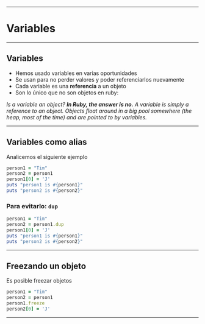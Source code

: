 ***
# Variables
---
## Variables
* Hemos usado variables en varias oportunidades
* Se usan para no perder valores y poder referenciarlos nuevamente
* Cada variable es una **referencia** a un objeto
* Son lo único que no son objetos en ruby: 

*Is a variable an object?* ***In Ruby, the answer is no.*** *A variable is simply a
reference to an object. Objects float around in a big pool somewhere (the heap, most of the
time) and are pointed to by variables.*

---
## Variables como alias
Analicemos el siguiente ejemplo

```ruby
person1 = "Tim"
person2 = person1
person1[0] = 'J'
puts "person1 is #{person1}"
puts "person2 is #{person2}"
```

### Para evitarlo: `dup`

```ruby
person1 = "Tim"
person2 = person1.dup
person1[0] = 'J'
puts "person1 is #{person1}"
puts "person2 is #{person2}"
```
---
## Freezando un objeto
Es posible freezar objetos

```ruby
person1 = "Tim"
person2 = person1
person1.freeze
person2[0] = 'J'
```

***
